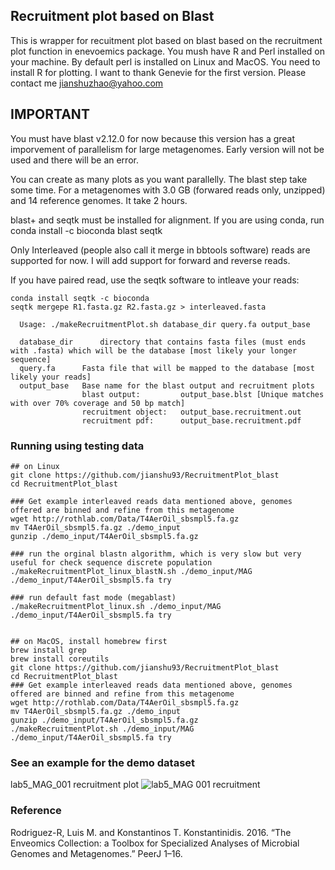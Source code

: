 ## Recruitment plot based on Blast
This is wrapper for recuitment plot based on blast based on the recruitment plot function in enevoemics package. You mush have R and Perl installed on your machine. By default perl is installed on Linux and MacOS. You need to install R for plotting. I want to thank Genevie for the first version. Please contact me jianshuzhao@yahoo.com

## IMPORTANT
You must have blast v2.12.0 for now because this version has a great imporvement of parallelism for large metagenomes. Early version will not be used and there will be an error.

You can create as many plots as you want parallelly. The blast step take some time. For a metagenomes with 3.0 GB (forwared reads only, unzipped) and 14 reference genomes. It take 2 hours.

blast+ and seqtk must be installed for alignment. If you are using conda, run conda install -c bioconda blast seqtk

Only Interleaved (people also call it merge in bbtools software) reads are supported for now. I will add support for forward and reverse reads.

If you have paired read, use the seqtk software to intleave your reads:

```
conda install seqtk -c bioconda
seqtk mergepe R1.fasta.gz R2.fasta.gz > interleaved.fasta
```

```
  Usage: ./makeRecruitmentPlot.sh database_dir query.fa output_base

  database_dir      directory that contains fasta files (must ends with .fasta) which will be the database [most likely your longer sequence]
  query.fa      Fasta file that will be mapped to the database [most likely your reads]
  output_base   Base name for the blast output and recruitment plots
                blast output:         output_base.blst [Unique matches with over 70% coverage and 50 bp match]
                recruitment object:   output_base.recruitment.out
                recruitment pdf:      output_base.recruitment.pdf
```




### Running using testing data
```
## on Linux
git clone https://github.com/jianshu93/RecruitmentPlot_blast
cd RecruitmentPlot_blast

### Get example interleaved reads data mentioned above, genomes offered are binned and refine from this metagenome
wget http://rothlab.com/Data/T4AerOil_sbsmpl5.fa.gz
mv T4AerOil_sbsmpl5.fa.gz ./demo_input
gunzip ./demo_input/T4AerOil_sbsmpl5.fa.gz

### run the orginal blastn algorithm, which is very slow but very useful for check sequence discrete population
./makeRecruitmentPlot_linux_blastN.sh ./demo_input/MAG ./demo_input/T4AerOil_sbsmpl5.fa try

### run default fast mode (megablast)
./makeRecruitmentPlot_linux.sh ./demo_input/MAG ./demo_input/T4AerOil_sbsmpl5.fa try


## on MacOS, install homebrew first
brew install grep
brew install coreutils
git clone https://github.com/jianshu93/RecruitmentPlot_blast
cd RecruitmentPlot_blast
### Get example interleaved reads data mentioned above, genomes offered are binned and refine from this metagenome
wget http://rothlab.com/Data/T4AerOil_sbsmpl5.fa.gz
mv T4AerOil_sbsmpl5.fa.gz ./demo_input
gunzip ./demo_input/T4AerOil_sbsmpl5.fa.gz
./makeRecruitmentPlot.sh ./demo_input/MAG ./demo_input/T4AerOil_sbsmpl5.fa try

```

### See an example for the demo dataset
lab5_MAG_001 recruitment plot
![lab5_MAG 001 recruitment](https://user-images.githubusercontent.com/38149286/124207245-13bbad80-dab3-11eb-84be-ca02ae623a16.jpg)

### Reference

Rodriguez-R, Luis M. and Konstantinos T. Konstantinidis. 2016. “The Enveomics Collection: a Toolbox for Specialized Analyses of Microbial Genomes and Metagenomes.” PeerJ 1–16.